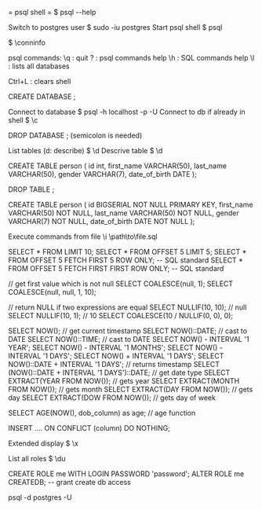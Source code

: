 = psql shell =
$ psql --help

Switch to postgres user
$ sudo -iu postgres
Start psql shell
$ psql

$ \conninfo

psql commands:
\q : quit
\? : psql commands help
\h : SQL commands help
\l : lists all databases

Ctrl+L : clears shell

CREATE DATABASE <dbName>;

Connect to database
$ psql -h localhost -p <portNumber> -U <userName> <dbName>
Connect to db if already in shell
$ \c <dbName>

DROP DATABASE <dbName>;
(semicolon is needed)

List tables (d: describe)
$ \d
Descrive table
$ \d <tableName>

CREATE TABLE person (
  id int,
  first_name VARCHAR(50),
  last_name VARCHAR(50),
  gender VARCHAR(7),
  date_of_birth DATE
);

DROP TABLE <tableName>;

CREATE TABLE person (
  id BIGSERIAL NOT NULL PRIMARY KEY,
  first_name VARCHAR(50) NOT NULL,
  last_name VARCHAR(50) NOT NULL,
  gender VARCHAR(7) NOT NULL,
  date_of_birth DATE NOT NULL
);

Execute commands from file
\i \path\to\file.sql


SELECT * FROM <tableName> LIMIT 10;
SELECT * FROM <tableName> OFFSET 5 LIMIT 5;
SELECT * FROM <tableName> OFFSET 5 FETCH FIRST 5 ROW ONLY; -- SQL standard
SELECT * FROM <tableName> OFFSET 5 FETCH FIRST FIRST ROW ONLY; -- SQL standard

// get first value which is not null
SELECT COALESCE(null, 1);
SELECT COALESCE(null, null, 1, 10);


// return NULL if two expressions are equal
SELECT NULLIF(10, 10); // null
SELECT NULLIF(10, 1);  // 10
SELECT COALESCE(10 / NULLIF(0, 0), 0);


SELECT NOW(); // get current timestamp
SELECT NOW()::DATE; // cast to DATE
SELECT NOW()::TIME; // cast to DATE
SELECT NOW() - INTERVAL '1 YEAR';
SELECT NOW() - INTERVAL '1 MONTHS';
SELECT NOW() - INTERVAL '1 DAYS';
SELECT NOW() + INTERVAL '1 DAYS';
SELECT NOW()::DATE + INTERVAL '1 DAYS';  // returns timestamp
SELECT (NOW()::DATE + INTERVAL '1 DAYS')::DATE; // get date type
SELECT EXTRACT(YEAR FROM NOW()); // gets year
SELECT EXTRACT(MONTH FROM NOW()); // gets month
SELECT EXTRACT(DAY FROM NOW()); // gets day
SELECT EXTRACT(DOW FROM NOW()); // gets day of week


SELECT AGE(NOW(), dob_column) as age; // age function


INSERT .... ON CONFLICT (column) DO NOTHING;

Extended display
$ \x

List all roles
$ \du

CREATE ROLE me WITH LOGIN PASSWORD 'password';
ALTER ROLE me CREATEDB; -- grant create db access

psql -d postgres -U <userName>
